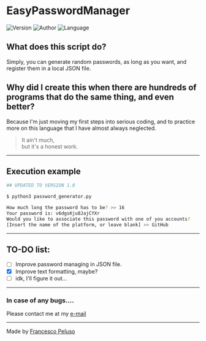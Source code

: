 # EasyPasswordManager

![Version](https://img.shields.io/badge/Version-01.01-brightgreen)
![Author](https://img.shields.io/badge/Author-Francesco_Peluso-orange)
![Language](https://img.shields.io/badge/Language-py-blue)

## What does this script do?

Simply, you can generate random passwords, as long as you want, and register them in a local JSON file.

## Why did I create this when there are hundreds of programs that do the same thing, and even better?

Because I'm just moving my first steps into serious coding, and to practice more on this language that I have almost always neglected.

> It ain't much,<br>
> but it's a honest work.

---

## Execution example

```bash
## UPDATED TO VERSION 1.0

$ python3 password_generator.py 

How much long the password has to be? >> 16
Your password is: v6dgsKju8JajCYXr
Would you like to associate this password with one of you accounts?
[Insert the name of the platform, or leave blank] >> GitHub
```
---

## TO-DO list:
- [ ] Improve password managing in JSON file.
- [x] Improve text formatting, maybe?
- [ ] idk, I'll figure it out...

---
### In case of any bugs....

Please contact me at my [e-mail](mailto:francescopeluso.dev@gmail.com)

---

Made by [Francesco Peluso](https://github.com/thatsfrankie)
